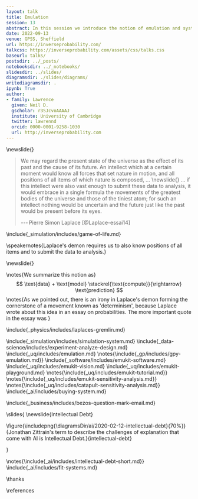 ```yaml
---
layout: talk
title: Emulation
session: 13
abstract: In this session we introduce the notion of emulation and systems modeling with Gaussian processes.
date: 2022-09-13
venue: GPSS, Sheffield
url: https://inverseprobability.com/
talkcss: https://inverseprobability.com/assets/css/talks.css
baseurl: talks/
postsdir: ../_posts/
notebooksdir: ../_notebooks/
slidesdir: ../slides/
diagramsdir: ./slides/diagrams/
writediagramsdir: .
ipynb: True
author:
- family: Lawrence
  given: Neil D.
  gscholar: r3SJcvoAAAAJ
  institute: University of Cambridge
  twitter: lawrennd
  orcid: 0000-0001-9258-1030
  url: http://inverseprobability.com
---
```



\newslide{}

> We may regard the present state of the universe as the effect of its
> past and the cause of its future. An intellect which at a certain
> moment would know all forces that set nature in motion, and all
> positions of all items of which nature is composed, ...
\newslide{}
> ... if this intellect
> were also vast enough to submit these data to analysis, it would
> embrace in a single formula the movements of the greatest bodies of
> the universe and those of the tiniest atom; for such an intellect
> nothing would be uncertain and the future just like the past would be
> present before its eyes.
>
> --- Pierre Simon Laplace [@Laplace-essai14]


\include{_simulation/includes/game-of-life.md}

\speakernotes{Laplace's demon requires us to also know positions of all items and to submit the data to analysis.}

\newslide{}

\notes{We summarize this notion as}
$$
\text{data} + \text{model} \stackrel{\text{compute}}{\rightarrow} \text{prediction}
$$
\notes{As we pointed out, there is an irony in Laplace's demon forming the cornerstone of a movement known as 'determinism', because Laplace wrote about this idea in an essay on probabilities. The more important quote in the essay was }

\include{_physics/includes/laplaces-gremlin.md}

\include{_simulation/includes/simulation-system.md}
\include{_data-science/includes/experiment-analyze-design.md}
\include{_uq/includes/emulation.md}
\notes{\include{_gp/includes/gpy-emulation.md}}
\include{_software/includes/emukit-software.md}
\include{_uq/includes/emukit-vision.md}
\include{_uq/includes/emukit-playground.md}
\notes{\include{_uq/includes/emukit-tutorial.md}}
\notes{\include{_uq/includes/emukit-sensitivity-analysis.md}}
\notes{\include{_uq/includes/catapult-sensitivity-analysis.md}}
\include{_ai/includes/buying-system.md}

\include{_business/includes/bezos-question-mark-email.md}

\slides{
\newslide{Intellectual Debt}

\figure{\includepng{\diagramsDir/ai/2020-02-12-intellectual-debt}{70%}}{Jonathan Zittrain's term to describe the challenges of explanation that come with AI is Intellectual Debt.}{intellectual-debt}

}

\notes{\include{_ai/includes/intellectual-debt-short.md}}
\include{_ai/includes/fit-systems.md}

\thanks

\references

